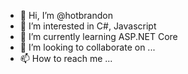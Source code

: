 - 👋 Hi, I’m @hotbrandon
- 👀 I’m interested in C#, Javascript
- 🌱 I’m currently learning ASP.NET Core
- 💞️ I’m looking to collaborate on ...
- 📫 How to reach me ...

<!---
hotbrandon/hotbrandon is a ✨ special ✨ repository because its `README.md` (this file) appears on your GitHub profile.
You can click the Preview link to take a look at your changes.
--->
